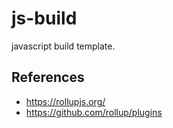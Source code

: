 # js-build

javascript build template.

## References

- https://rollupjs.org/
- https://github.com/rollup/plugins


